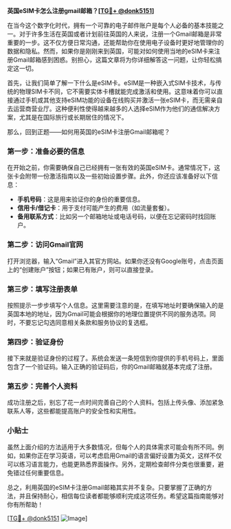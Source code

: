 **英国eSIM卡怎么注册gmail邮箱？[[TG💪+ @donk5151](https://t.me/s/donk5151)]**

在当今这个数字化时代，拥有一个可靠的电子邮件账户是每个人必备的基本技能之一。对于许多生活在英国或者计划前往英国的人来说，注册一个Gmail邮箱是非常重要的一步。这不仅方便日常沟通，还能帮助你在使用电子设备时更好地管理你的数据和隐私。然而，如果你是刚刚来到英国，可能对如何使用当地的eSIM卡来注册Gmail邮箱感到困惑。别担心，这篇文章将为你详细解答这一问题，让你轻松搞定这一切。

首先，让我们简单了解一下什么是eSIM卡。eSIM是一种嵌入式SIM卡技术，与传统的物理SIM卡不同，它不需要实体卡槽就能完成激活和使用。这意味着你可以直接通过手机或其他支持eSIM功能的设备在线购买并激活一张eSIM卡，而无需亲自去运营商营业厅。这种便利性使得越来越多的人选择eSIM作为他们的通信解决方案，尤其是在国际旅行或长期居住的情况下。

那么，回到正题——如何用英国的eSIM卡注册Gmail邮箱呢？

### 第一步：准备必要的信息

在开始之前，你需要确保自己已经拥有一张有效的英国eSIM卡。通常情况下，这张卡会附带一份激活指南以及一些初始设置步骤。此外，你还应该准备好以下信息：

- **手机号码**：这是用来验证你的身份的重要信息。
- **信用卡/借记卡**：用于支付可能产生的费用（如流量套餐）。
- **备用联系方式**：比如另一个邮箱地址或电话号码，以便在忘记密码时找回账户。

### 第二步：访问Gmail官网

打开浏览器，输入“Gmail”进入其官方网站。如果你还没有Google账号，点击页面上的“创建账户”按钮；如果已有账户，则可以直接登录。

### 第三步：填写注册表单

按照提示一步步填写个人信息。这里需要注意的是，在填写地址时要确保输入的是英国本地的地址，因为Gmail可能会根据你的地理位置提供不同的服务选项。同时，不要忘记勾选同意相关条款和服务协议的复选框。

### 第四步：验证身份

接下来就是验证身份的过程了。系统会发送一条短信到你提供的手机号码上，里面包含了一个验证码。输入正确的验证码后，你的Gmail邮箱就基本完成了注册。

### 第五步：完善个人资料

成功注册之后，别忘了花一点时间完善自己的个人资料。包括上传头像、添加紧急联系人等，这些都能提高账户的安全性和实用性。

### 小贴士

虽然上面介绍的方法适用于大多数情况，但每个人的具体需求可能会有所不同。例如，如果你正在学习英语，可以考虑启用Gmail的语言偏好设置为英文，这样不仅可以练习语言能力，也能更熟悉界面操作。另外，定期检查邮件分类也很重要，避免错过任何重要信息。

总之，利用英国的eSIM卡注册Gmail邮箱其实并不复杂。只要掌握了正确的方法，并且保持耐心，相信每位读者都能够顺利完成这项任务。希望这篇指南能够对你有所帮助！

[[TG💪+ @donk5151](https://t.me/s/donk5151) ![Image](https://i.postimg.cc/rwNCRYN7/Snipaste-2025-04-30-17-27-05.png)]